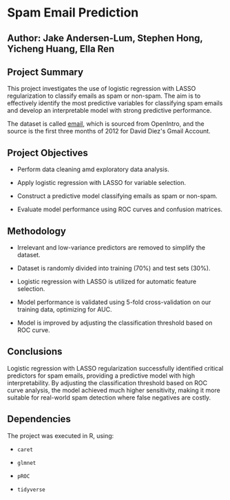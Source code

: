 # Spam Email Prediction

## Author: Jake Andersen-Lum, Stephen Hong, Yicheng Huang, Ella Ren

## Project Summary
This project investigates the use of logistic regression with LASSO regularization to classify emails as spam or non-spam. The aim is to effectively identify the most predictive variables for classifying spam emails and develop an interpretable model with strong predictive performance.

The dataset is called [email](https://www.openintro.org/data/index.php?data=email), which is sourced from OpenIntro, and the source is the first three months of 2012 for David Diez's Gmail Account.

## Project Objectives

- Perform data cleaning amd exploratory data analysis.

- Apply logistic regression with LASSO for variable selection.

- Construct a predictive model classifying emails as spam or non-spam.

- Evaluate model performance using ROC curves and confusion matrices.

## Methodology

- Irrelevant and low-variance predictors are removed to simplify the dataset.

- Dataset is randomly divided into training (70%) and test sets (30%).

- Logistic regression with LASSO is utilized for automatic feature selection.

- Model performance is validated using 5-fold cross-validation on our training data, optimizing for AUC.

- Model is improved by adjusting the classification threshold based on ROC curve.

## Conclusions

Logistic regression with LASSO regularization successfully identified critical predictors for spam emails, providing a predictive model with high interpretability. By adjusting the classification threshold based on ROC curve analysis, the model achieved much higher sensitivity, making it more suitable for real-world spam detection where false negatives are costly.

## Dependencies

The project was executed in R, using:

- `caret`

- `glmnet`

- `pROC`

- `tidyverse`
